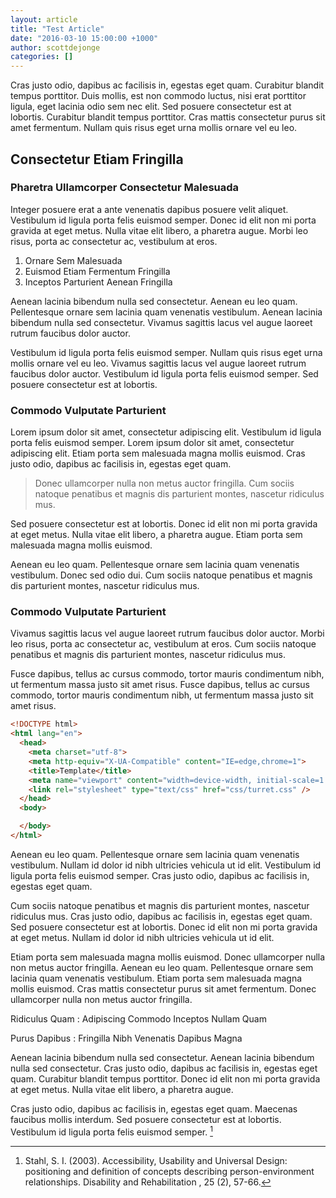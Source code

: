 ```yaml
---
layout: article
title: "Test Article"
date: "2016-03-10 15:00:00 +1000"
author: scottdejonge
categories: []
---
```


Cras justo odio, dapibus ac facilisis in, egestas eget quam. Curabitur blandit tempus porttitor. Duis mollis, est non commodo luctus, nisi erat porttitor ligula, eget lacinia odio sem nec elit. Sed posuere consectetur est at lobortis. Curabitur blandit tempus porttitor. Cras mattis consectetur purus sit amet fermentum. Nullam quis risus eget urna mollis ornare vel eu leo.

## Consectetur Etiam Fringilla

### Pharetra Ullamcorper Consectetur Malesuada

Integer posuere erat a ante venenatis dapibus posuere velit aliquet. Vestibulum id ligula porta felis euismod semper. Donec id elit non mi porta gravida at eget metus. Nulla vitae elit libero, a pharetra augue. Morbi leo risus, porta ac consectetur ac, vestibulum at eros.

1. Ornare Sem Malesuada
2. Euismod Etiam Fermentum Fringilla
3. Inceptos Parturient Aenean Fringilla

Aenean lacinia bibendum nulla sed consectetur. Aenean eu leo quam. Pellentesque ornare sem lacinia quam venenatis vestibulum. Aenean lacinia bibendum nulla sed consectetur. Vivamus sagittis lacus vel augue laoreet rutrum faucibus dolor auctor.

Vestibulum id ligula porta felis euismod semper. Nullam quis risus eget urna mollis ornare vel eu leo. Vivamus sagittis lacus vel augue laoreet rutrum faucibus dolor auctor. Vestibulum id ligula porta felis euismod semper. Sed posuere consectetur est at lobortis.

### Commodo Vulputate Parturient

Lorem ipsum dolor sit amet, consectetur adipiscing elit. Vestibulum id ligula porta felis euismod semper. Lorem ipsum dolor sit amet, consectetur adipiscing elit. Etiam porta sem malesuada magna mollis euismod. Cras justo odio, dapibus ac facilisis in, egestas eget quam.

> Donec ullamcorper nulla non metus auctor fringilla. Cum sociis natoque penatibus et magnis dis parturient montes, nascetur ridiculus mus.

Sed posuere consectetur est at lobortis. Donec id elit non mi porta gravida at eget metus. Nulla vitae elit libero, a pharetra augue. Etiam porta sem malesuada magna mollis euismod.

Aenean eu leo quam. Pellentesque ornare sem lacinia quam venenatis vestibulum. Donec sed odio dui. Cum sociis natoque penatibus et magnis dis parturient montes, nascetur ridiculus mus.

### Commodo Vulputate Parturient

Vivamus sagittis lacus vel augue laoreet rutrum faucibus dolor auctor. Morbi leo risus, porta ac consectetur ac, vestibulum at eros. Cum sociis natoque penatibus et magnis dis parturient montes, nascetur ridiculus mus.

Fusce dapibus, tellus ac cursus commodo, tortor mauris condimentum nibh, ut fermentum massa justo sit amet risus. Fusce dapibus, tellus ac cursus commodo, tortor mauris condimentum nibh, ut fermentum massa justo sit amet risus.

```html
<!DOCTYPE html>
<html lang="en">
  <head>
    <meta charset="utf-8">
    <meta http-equiv="X-UA-Compatible" content="IE=edge,chrome=1">
    <title>Template</title>
    <meta name="viewport" content="width=device-width, initial-scale=1.0, maximum-scale=1.0, user-scalable=no">
    <link rel="stylesheet" type="text/css" href="css/turret.css" />
  </head>
  <body>

  </body>
</html>
```

Aenean eu leo quam. Pellentesque ornare sem lacinia quam venenatis vestibulum. Nullam id dolor id nibh ultricies vehicula ut id elit. Vestibulum id ligula porta felis euismod semper. Cras justo odio, dapibus ac facilisis in, egestas eget quam.

Cum sociis natoque penatibus et magnis dis parturient montes, nascetur ridiculus mus. Cras justo odio, dapibus ac facilisis in, egestas eget quam. Sed posuere consectetur est at lobortis. Donec id elit non mi porta gravida at eget metus. Nullam id dolor id nibh ultricies vehicula ut id elit.

Etiam porta sem malesuada magna mollis euismod. Donec ullamcorper nulla non metus auctor fringilla. Aenean eu leo quam. Pellentesque ornare sem lacinia quam venenatis vestibulum. Etiam porta sem malesuada magna mollis euismod. Cras mattis consectetur purus sit amet fermentum. Donec ullamcorper nulla non metus auctor fringilla.

Ridiculus Quam
: Adipiscing Commodo Inceptos Nullam Quam

Purus Dapibus
: Fringilla Nibh Venenatis Dapibus Magna

Aenean lacinia bibendum nulla sed consectetur. Aenean lacinia bibendum nulla sed consectetur. Cras justo odio, dapibus ac facilisis in, egestas eget quam. Curabitur blandit tempus porttitor. Donec id elit non mi porta gravida at eget metus. Nulla vitae elit libero, a pharetra augue.

Cras justo odio, dapibus ac facilisis in, egestas eget quam. Maecenas faucibus mollis interdum. Sed posuere consectetur est at lobortis. Vestibulum id ligula porta felis euismod semper. [^1]

[^1]: Stahl, S. I. (2003). Accessibility, Usability and Universal Design: positioning and definition of concepts describing person-environment relationships. Disability and Rehabilitation , 25 (2), 57-66.